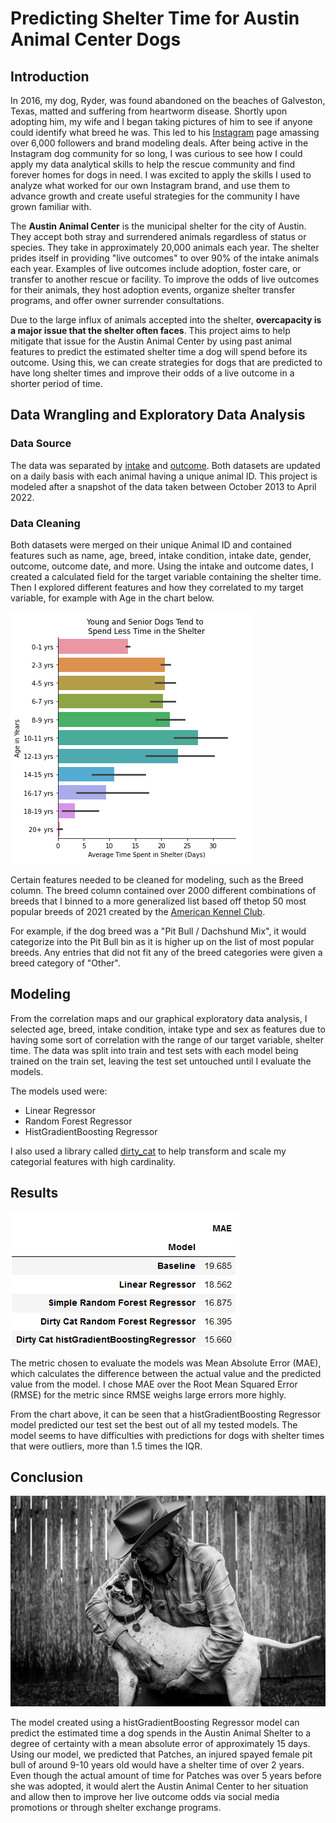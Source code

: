 # Predicting Shelter Time for Austin Animal Center Dogs
## Introduction
In 2016, my dog, Ryder, was found abandoned on the beaches of Galveston, Texas, matted and suffering from heartworm disease. Shortly upon adopting him, my wife and I began taking pictures of him to see if anyone could identify what breed he was. This led to his [Instagram](https://www.instagram.com/shannonkatecypress/) page amassing over 6,000 followers and brand modeling deals. After being active in the Instagram dog community for so long, I was curious to see how I could apply my data analytical skills to help the rescue community and find forever homes for dogs in need. I was excited to apply the skills I used to analyze what worked for our own Instagram brand, and use them to advance growth and create useful strategies for the community I have grown familiar with.

The **Austin Animal Center** is the municipal shelter for the city of Austin. They accept both stray and surrendered animals regardless of status or species. They take in approximately 20,000 animals each year. The shelter prides itself in providing "live outcomes" to over 90% of the intake animals each year. Examples of live outcomes include adoption, foster care, or transfer to another rescue or facility. To improve the odds of live outcomes for their animals, they host adoption events, organize shelter transfer programs, and offer owner surrender consultations.

Due to the large influx of animals accepted into the shelter, **overcapacity is a major issue that the shelter often faces**. This project aims to help mitigate that issue for the Austin Animal Center by using past animal features to predict the estimated shelter time a dog will spend before its outcome. Using this, we can create strategies for dogs that are predicted to have long shelter times and improve their odds of a live outcome in a shorter period of time.

## Data Wrangling and Exploratory Data Analysis
### Data Source
The data was separated by [intake](https://data.austintexas.gov/Health-and-Community-Services/Austin-Animal-Center-Intakes/wter-evkm) and [outcome](https://data.austintexas.gov/Health-and-Community-Services/Austin-Animal-Center-Outcomes/9t4d-g238). Both datasets are updated on a daily basis with each animal having a unique animal ID. This project is modeled after a snapshot of the data taken between October 2013 to April 2022.

### Data Cleaning
Both datasets were merged on their unique Animal ID and contained features such as name, age, breed, intake condition, intake date, gender, outcome, outcome date, and more. Using the intake and outcome dates, I created a calculated field for the target variable containing the shelter time. Then I explored different features and how they correlated to my target variable, for example with Age in the chart below.

![Dog Ages](Images/Dog_Ages.png)

Certain features needed to be cleaned for modeling, such as the Breed column. The breed column contained over 2000 different combinations of breeds that I binned to a more generalized list based off thetop 50 most popular breeds of 2021 created by the [American Kennel Club](https://www.akc.org/expert-advice/dog-breeds/most-popular-dog-breeds-of-2021/).

For example, if the dog breed was a "Pit Bull / Dachshund Mix", it would categorize into the Pit Bull bin as it is higher up on the list of most popular breeds. Any entries that did not fit any of the breed categories were given a breed category of "Other".

## Modeling

From the correlation maps and our graphical exploratory data analysis, I selected age, breed, intake condition, intake type and sex as features due to having some sort of correlation with the range of our target variable, shelter time. The data was split into train and test sets with each model being trained on the train set, leaving the test set untouched until I evaluate the models. 

The models used were:
- Linear Regressor
- Random Forest Regressor
- HistGradientBoosting Regressor

I also used a library called [dirty_cat](https://dirty-cat.github.io/stable/) to help transform and scale my categorial features with high cardinality. 

## Results
![Model Results](Images/MAE.png)

The metric chosen to evaluate the models was Mean Absolute Error (MAE), which calculates the difference between the actual value and the predicted value from the model. I chose MAE over the Root Mean Squared Error (RMSE) for the metric since RMSE weighs large errors more highly.

From the chart above, it can be seen that a histGradientBoosting Regressor model predicted our test set the best out of all my tested models. The model seems to have difficulties with predictions for dogs with shelter times that were outliers, more than 1.5 times the IQR.

## Conclusion
![Patches](Images/Patches.png)

The model created using a histGradientBoosting Regressor model can predict the estimated time a dog spends in the Austin Animal Shelter to a degree of certainty with a mean absolute error of approximately 15 days. Using our model, we predicted that Patches, an injured spayed female pit bull of around 9-10 years old would have a shelter time of over 2 years. Even though the actual amount of time for Patches was over 5 years before she was adopted, it would alert the Austin Animal Center to her situation and allow then to improve her live outcome odds via social media promotions or through shelter exchange programs.

